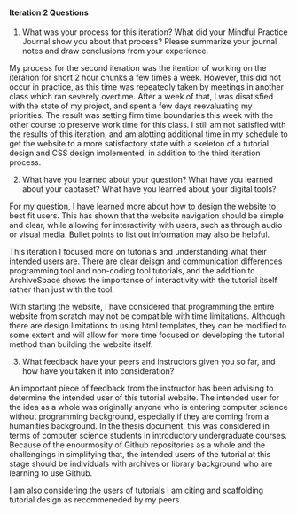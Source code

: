 #### Iteration 2 Questions 

1. What was your process for this iteration? What did your Mindful Practice Journal show  you about that process? Please summarize your journal notes and draw conclusions from your experience.  

My process for the second iteration was the itention of working on the iteration for short 2 hour chunks a few times a week. However, 
this did not occur in practice, as this time was repeatedly taken by meetings in another class which ran severely overtime. After a week of that, I was disatisfied with the state of my project, and spent a few days reevaluating my priorities. The result was setting firm time boundaries this week with the other course to preserve work time for this class. I still am not satisfied with the results of this iteration, and am alotting additional time in my schedule to get the website to a more satisfactory state with a skeleton of a tutorial design and CSS design implemented, in addition to the third iteration process. 


2. What have you learned about your question? What have you learned about your  captaset? What have you learned about your digital tools?  

For my question, I have learned more about how to design the website to best fit users. This has shown that the website navigation should be simple and clear, while allowing for interactivity with users, such as through audio or visual media. Bullet points to list out information may also be helpful. 

This iteration I focused more on tutorials and understanding what their intended users are. There are clear deisgn and communication differences programming tool and non-coding tool tutorials, and the addition to ArchiveSpace shows the importance of interactivity with the tutorial itself rather than just with the tool. 

With starting the website, I have considered that programming the entire website from scratch may not be compatible with time limitations. Although there are design limitations to using html templates, they can be modified to some extent and 
will allow for more time focused on developing the tutorial method than building the website itself.

3. What feedback have your peers and instructors given you so far, and how have you taken it into consideration? 

An important piece of feedback from the instructor has been advising to determine the intended user of this 
tutorial website. The intended user for the idea as a whole was originally anyone who is entering computer science 
without programming background, especially if they are coming from a humanities background. In the thesis document, 
this was considered in terms of computer science students in introductory undergraduate courses. Because of the enourmosity of 
Github repositories as a whole and the challengings in simplifying that, the intended users of the tutorial at this stage should be 
individuals with archives or library background who are learning to use Github. 

I am also considering the users of tutorials I am citing and scaffolding tutorial design as recommeneded by my peers. 